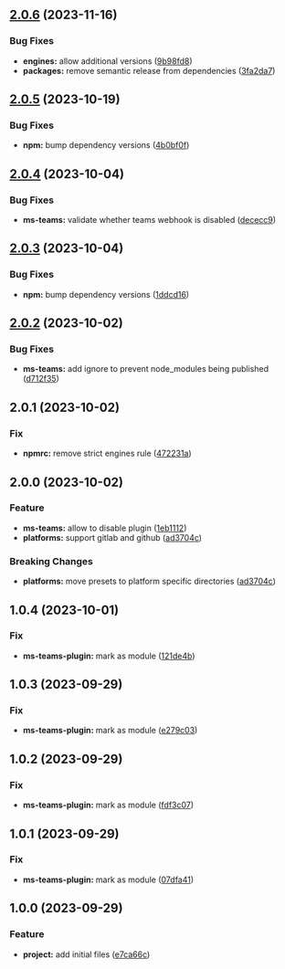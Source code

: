 ## [2.0.6](https://github.com/JonasSchubert/semantic-release-presets/compare/v2.0.5...v2.0.6) (2023-11-16)


### Bug Fixes

* **engines:** allow additional versions ([9b98fd8](https://github.com/JonasSchubert/semantic-release-presets/commit/9b98fd88bcb32fe43b49eae66b35425364a5849a))
* **packages:** remove semantic release from dependencies ([3fa2da7](https://github.com/JonasSchubert/semantic-release-presets/commit/3fa2da70620062d66172978163e5d3c6e84e3f91))

## [2.0.5](https://github.com/JonasSchubert/semantic-release-presets/compare/v2.0.4...v2.0.5) (2023-10-19)


### Bug Fixes

* **npm:** bump dependency versions ([4b0bf0f](https://github.com/JonasSchubert/semantic-release-presets/commit/4b0bf0f765d3fb4de3e8f4710f7dda582250738c))

## [2.0.4](https://github.com/JonasSchubert/semantic-release-presets/compare/v2.0.3...v2.0.4) (2023-10-04)


### Bug Fixes

* **ms-teams:** validate whether teams webhook is disabled ([dececc9](https://github.com/JonasSchubert/semantic-release-presets/commit/dececc95850d497747800b68d64471ac42ab4a81))

## [2.0.3](https://github.com/JonasSchubert/semantic-release-presets/compare/v2.0.2...v2.0.3) (2023-10-04)


### Bug Fixes

* **npm:** bump dependency versions ([1ddcd16](https://github.com/JonasSchubert/semantic-release-presets/commit/1ddcd16de087ab9de681aa9233b751785368e07d))

## [2.0.2](https://github.com/JonasSchubert/semantic-release-presets/compare/v2.0.1...v2.0.2) (2023-10-02)


### Bug Fixes

* **ms-teams:** add ignore to prevent node_modules being published ([d712f35](https://github.com/JonasSchubert/semantic-release-presets/commit/d712f3551159373cc63193a87ac3596b806772e3))

## 2.0.1 (2023-10-02)


### Fix

* **npmrc:** remove strict engines rule ([472231a](https://github.com/JonasSchubert/semantic-release-presets/commit/472231acf6b4f30f39a9b994c1b2fb27e5d69ece))

## 2.0.0 (2023-10-02)


### Feature

* **ms-teams:** allow to disable plugin ([1eb1112](https://github.com/JonasSchubert/semantic-release-presets/commit/1eb11123fe5ac70d7eca0700927b1f88d3dcf5e4))
* **platforms:** support gitlab and github ([ad3704c](https://github.com/JonasSchubert/semantic-release-presets/commit/ad3704c2b329849e18d564e371f82f74e7546d20))

### Breaking Changes

* **platforms:** move presets to platform specific directories ([ad3704c](https://github.com/JonasSchubert/semantic-release-presets/commit/ad3704c2b329849e18d564e371f82f74e7546d20))

## 1.0.4 (2023-10-01)


### Fix

* **ms-teams-plugin:** mark as module ([121de4b](https://github.com/JonasSchubert/semantic-release-presets/commit/121de4b458f9e9cd1cbaa00d336b86fd73f07b7c))

## 1.0.3 (2023-09-29)


### Fix

* **ms-teams-plugin:** mark as module ([e279c03](https://github.com/JonasSchubert/semantic-release-presets/commit/e279c03aba5d7597c1e9ca55cca43747d98f2b14))

## 1.0.2 (2023-09-29)


### Fix

* **ms-teams-plugin:** mark as module ([fdf3c07](https://github.com/JonasSchubert/semantic-release-presets/commit/fdf3c07f8667db5f2ac20cc5282204d96ec399dd))

## 1.0.1 (2023-09-29)


### Fix

* **ms-teams-plugin:** mark as module ([07dfa41](https://github.com/JonasSchubert/semantic-release-presets/commit/07dfa41ff147858cfda9c9f0715e974e2e8e62bc))

## 1.0.0 (2023-09-29)


### Feature

* **project:** add initial files ([e7ca66c](https://github.com/JonasSchubert/semantic-release-presets/commit/e7ca66caafa24a79a53a3b36fa3b69568b57655b))
